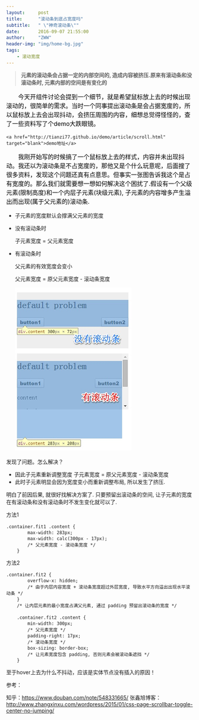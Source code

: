 ```yaml
---
layout:     post
title:      "滚动条到底占宽度吗"
subtitle:   " \"神奇滚动条\""
date:       2016-09-07 21:55:00
author:     "ZWW"
header-img: "img/home-bg.jpg"
tags:
    - 滚动宽度
---
```


> **元素的滚动条会占据一定的内部空间的, 造成内容被挤压.原来有滚动条和没滚动条时, 元素内部的空间是有变化的**

<p style="color:black;text-indent:2em;font-size:16px">
	今天开组件讨论会提到一个细节，就是希望鼠标放上去的时候出现滚动的，很简单的需求。当时一个同事提出滚动条是会占据宽度的，所以鼠标放上去会出现抖动，会挤压周围的内容，细想总觉得怪怪的，查了一些资料写了个demo大跌眼镜。
	
	<a href="http://tianzi77.github.io/demo/article/scroll.html" target="blank">demo地址</a>
</p>

<p style="color:black;text-indent:2em;font-size:16px">
    我刚开始写的时候搞了一个鼠标放上去的样式，内容并未出现抖动。我还以为滚动条是不占宽度的，那他又是个什么玩意呢，后面搜了很多资料，发现这个问题还真有点意思。但事实一张图告诉我这个是占有宽度的。那么我们就需要想一想如何解决这个困扰了.假设有一个父级元素(限制高度)和一个内层子元素(块级元素), 子元素的内容增多产生溢出而出现(属于父元素的)滚动条.
    
* 子元素的宽度默认会撑满父元素的宽度
 
* 没有滚动条时
 
  子元素宽度 = 父元素宽度
  
* 有滚动条时
 
  父元素的有效宽度会变小
  
  父元素宽度 = 原父元素宽度 - 滚动条宽度
   
    <img src="/img/post-img/scroll.JPG" alt="scroll">
</p> 
<p style="color:black;text-indent:2em;font-size:16px">

发现了问题。怎么解决？
* 因此子元素重新调整宽度
  子元素宽度 = 原父元素宽度 - 滚动条宽度
* 此时子元素明显会因为宽度变小而重新调整布局, 所以发生了挤压.

明白了前因后果, 就很好找解决方案了.
只要预留出滚动条的空间, 让子元素的宽度在有滚动条和没有滚动条时不发生变化就可以了.
</p>

方法1 

    .container.fit1 .content {
            max-width: 283px;
            max-width: calc(300px - 17px);
            /* 父元素宽度 - 滚动条宽度 */
        }
        
        
方法2

    .container.fit2 {
            overflow-x: hidden;
            /* 由于内层内容宽度 + 滚动条宽度超过外层宽度, 导致水平方向溢出出现水平滚动条 */
        }
        /* 让内层元素的最小宽度占满父元素, 通过 padding 预留出滚动条的宽度 */
        
        .container.fit2 .content {
            min-width: 300px;
            /* 父元素宽度 */
            padding-right: 17px;
            /* 滚动条宽度 */
            box-sizing: border-box;
            /* 让元素宽度包含 padding, 否则元素会被滚动条遮挡 */
        }
至于hover上去为什么不抖动，应该是实体节点没有插入的原因！
        
参考：

知乎：https://www.douban.com/note/548331665/
张鑫旭博客：http://www.zhangxinxu.com/wordpress/2015/01/css-page-scrollbar-toggle-center-no-jumping/
    